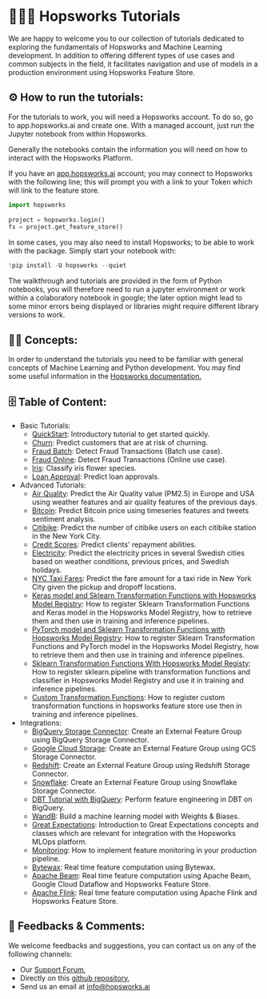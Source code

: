 <!--
[![hopsworks-tutorials](https://github.com/logicalclocks/hopsworks-tutorials/actions/workflows/test-python-37.yml/badge.svg)](https://github.com/logicalclocks/hopsworks-tutorials/actions/workflows/test-python-37.yml)

[![hopsworks-tutorials](https://github.com/logicalclocks/hopsworks-tutorials/actions/workflows/test-python-38.yml/badge.svg)](https://github.com/logicalclocks/hopsworks-tutorials/actions/workflows/test-python-38.yml)

[![hopsworks-tutorials](https://github.com/logicalclocks/hopsworks-tutorials/actions/workflows/test-python-39.yml/badge.svg)](https://github.com/logicalclocks/hopsworks-tutorials/actions/workflows/test-python-39.yml)
-->

# 👨🏻‍🏫 Hopsworks Tutorials
We are happy to welcome you to our collection of tutorials dedicated to exploring the fundamentals of Hopsworks and Machine Learning development. In addition to offering different types of use cases and common subjects in the field, it facilitates navigation and use of models in a production environment using Hopsworks Feature Store.

## ⚙️ How to run the tutorials:
For the tutorials to work, you will need a Hopsworks account. To do so, go to app.hopsworks.ai and create one. With a managed account, just run the Jupyter notebook from within Hopsworks.

Generally the notebooks contain the information you will need on how to interact with the Hopsworks Platform.

If you have an [app.hopsworks.ai](https://app.hopsworks.ai) account; you may connect to Hopsworks with the following line; this will prompt you with a link to your Token which will link to the feature store. 

```python
import hopsworks
 
project = hopsworks.login()
fs = project.get_feature_store()
```

In some cases, you may also need to install Hopsworks; to be able to work with the package. Simply start your notebook with: 
```python
!pip install -U hopsworks --quiet
```
The walkthrough and tutorials are provided in the form of Python notebooks, you will therefore need to run a jupyter environment or work within a colaboratory notebook in google; the later option might lead to some minor errors being displayed or libraries might require different library versions to work.

## ✍🏻 Concepts:
In order to understand the tutorials you need to be familiar with general concepts of Machine Learning and Python development. You may find some useful information in the [Hopsworks documentation.](https://docs.hopsworks.ai) 

## 🗄️ Table of Content:

- Basic Tutorials:
    - [QuickStart](https://github.com/logicalclocks/hopsworks-tutorials/blob/master/quickstart.ipynb): Introductory tutorial to get started quickly.
    - [Churn](https://github.com/logicalclocks/hopsworks-tutorials/tree/master/churn): Predict customers that are at risk of churning.
    - [Fraud Batch](https://github.com/logicalclocks/hopsworks-tutorials/tree/master/fraud_batch): Detect Fraud Transactions (Batch use case).
    - [Fraud Online](https://github.com/logicalclocks/hopsworks-tutorials/tree/master/fraud_online): Detect Fraud Transactions (Online use case).
    - [Iris](https://github.com/logicalclocks/hopsworks-tutorials/tree/master/iris): Classify iris flower species.
    - [Loan Approval](https://github.com/logicalclocks/hopsworks-tutorials/tree/master/loan_approval): Predict loan approvals.
- Advanced Tutorials:
    - [Air Quality](https://github.com/logicalclocks/hopsworks-tutorials/tree/master/advanced_tutorials/air_quality): Predict the Air Quality value (PM2.5) in Europe and USA using weather features and air quality features of the previous days.
    - [Bitcoin](https://github.com/logicalclocks/hopsworks-tutorials/tree/master/advanced_tutorials/bitcoin): Predict Bitcoin price using timeseries features and tweets sentiment analysis.
    - [Citibike](https://github.com/logicalclocks/hopsworks-tutorials/tree/master/advanced_tutorials/citibike): Predict the number of citibike users on each citibike station in the New York City.
    - [Credit Scores](https://github.com/logicalclocks/hopsworks-tutorials/tree/master/advanced_tutorials/credit_scores): Predict clients' repayment abilities.
    - [Electricity](https://github.com/logicalclocks/hopsworks-tutorials/tree/master/advanced_tutorials/electricity): Predict the electricity prices in several Swedish cities based on weather conditions, previous prices, and Swedish holidays.
    - [NYC Taxi Fares](https://github.com/logicalclocks/hopsworks-tutorials/tree/master/advanced_tutorials/nyc_taxi_fares): Predict the fare amount for a taxi ride in New York City given the pickup and dropoff locations.
    - [Keras model and Sklearn Transformation Functions with Hopsworks Model Registry](https://github.com/logicalclocks/hopsworks-tutorials/tree/master/advanced_tutorials/transformation_functions/keras): How to register Sklearn Transformation Functions and Keras model in the Hopsworks Model Registry, how to retrieve them and then use in training and inference pipelines.
    - [PyTorch model and Sklearn Transformation Functions with Hopsworks Model Registry](https://github.com/logicalclocks/hopsworks-tutorials/tree/master/advanced_tutorials/transformation_functions/pytorch): How to register Sklearn Transformation Functions and PyTorch model in the Hopsworks Model Registry, how to retrieve them and then use in training and inference pipelines.
    - [Sklearn Transformation Functions With Hopsworks Model Registy](https://github.com/logicalclocks/hopsworks-tutorials/tree/master/advanced_tutorials/transformation_functions/sklearn): How to register sklearn.pipeline with transformation functions and classifier in Hopsworks Model Registry and use it in training and inference pipelines.
    - [Custom Transformation Functions](https://github.com/logicalclocks/hopsworks-tutorials/tree/master/advanced_tutorials/transformation_functions/custom): How to register custom transformation functions in hopsworks feature store use then in training and inference pipelines.
- Integrations: 
    - [BigQuery Storage Connector](https://github.com/logicalclocks/hopsworks-tutorials/tree/master/integrations/big_query): Create an External Feature Group using BigQuery Storage Connector.
    - [Google Cloud Storage](https://github.com/logicalclocks/hopsworks-tutorials/tree/master/integrations/gcs): Create an External Feature Group using GCS Storage Connector.
    - [Redshift](https://github.com/logicalclocks/hopsworks-tutorials/tree/master/integrations/redshift): Create an External Feature Group using Redshift Storage Connector.
    - [Snowflake](https://github.com/logicalclocks/hopsworks-tutorials/tree/master/integrations/snowflake): Create an External Feature Group using Snowflake Storage Connector.
    - [DBT Tutorial with BigQuery](https://github.com/logicalclocks/hopsworks-tutorials/tree/master/integrations/dbt_bq): Perform feature engineering in DBT on BigQuery.
    - [WandB](https://github.com/logicalclocks/hopsworks-tutorials/tree/master/integrations/wandb): Build a machine learning model with Weights & Biases.
    - [Great Expectations](https://github.com/logicalclocks/hopsworks-tutorials/tree/master/integrations/great_expectations): Introduction to Great Expectations concepts and classes which are relevant for integration with the Hopsworks MLOps platform.
    - [Monitoring](https://github.com/logicalclocks/hopsworks-tutorials/tree/master/integrations/monitoring): How to implement feature monitoring in your production pipeline.
    - [Bytewax](https://github.com/logicalclocks/hopsworks-tutorials/tree/master/integrations/bytewax): Real time feature computation using Bytewax.
    - [Apache Beam](https://github.com/logicalclocks/hopsworks-tutorials/tree/master/integrations/java/beam): Real time feature computation using Apache Beam, Google Cloud Dataflow and Hopsworks Feature Store.
    - [Apache Flink](https://github.com/logicalclocks/hopsworks-tutorials/tree/master/integrations/java/flink): Real time feature computation using Apache Flink and Hopsworks Feature Store.
   

## 📝 Feedbacks & Comments:
We welcome feedbacks and suggestions, you can contact us on any of the following channels:
- Our [Support Forum](https://community.hopsworks.ai/),
- Directly on this [github repository](https://github.com/logicalclocks/hopsworks-tutorials),
- Send us an email at info@hopsworks.ai 
